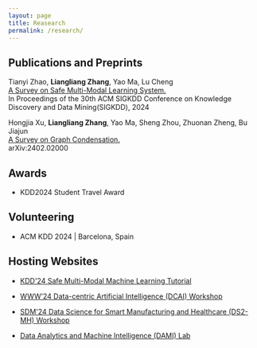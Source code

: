 ```yaml
---
layout: page
title: Reasearch
permalink: /research/
---
```


## Publications and Preprints

Tianyi Zhao, **Liangliang Zhang**, Yao Ma, Lu Cheng\
[A Survey on Safe Multi-Modal Learning System.](https://arxiv.org/pdf/2402.05355.pdf)\
In Proceedings of the 30th ACM SIGKDD Conference on Knowledge Discovery and Data Mining(SIGKDD), 2024

Hongjia Xu, **Liangliang Zhang**, Yao Ma, Sheng Zhou, Zhuonan Zheng, Bu Jiajun\
[A Survey on Graph Condensation.](https://arxiv.org/pdf/2402.02000.pdf)\
arXiv:2402.02000

## Awards

- KDD2024 Student Travel Award

## Volunteering

- ACM KDD 2024 | Barcelona, Spain

## Hosting Websites

- [KDD'24 Safe Multi-Modal Machine Learning Tutorial](https://sites.google.com/view/kdd-tutorial/safe-multi-modal)

- [WWW’24 Data-centric Artificial Intelligence (DCAI) Workshop](https://dcai-workshop.github.io/)

- [SDM'24 Data Science for Smart Manufacturing and Healthcare (DS2-MH) Workshop](https://dssmh.github.io/)

- [Data Analytics and Machine Intelligence (DAMI) Lab](https://dami-lab.github.io/)